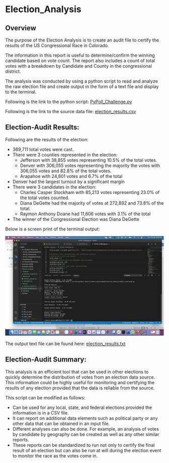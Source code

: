 # Election_Analysis

## Overview 

The purpose of the Election Analysis is to create an audit file to certify the results of the US Congressional Race in Colorado.

The information in this report is useful to determine/confirm the winning candidate based on vote count. The report also includes a count of total votes with a breakdown by Candidate and County in the congressional district.

The analysis was conducted by using a python script to read and analyze the raw election file and create output in the form of a text file and display to the terminal.

Following is the link to the python script: [PyPoll_Challenge.py](https://github.com/rciminera/Election_Analysis/blob/main/PyPoll_Challenge.py)

Following is the link to the source data file: [election_results.csv](https://github.com/rciminera/Election_Analysis/blob/main/Resources/election_results.csv) 


## Election-Audit Results: 

Following are the results of the election:

- 369,711 total votes were cast.
-	There were 3 counties represented in the election:
	- Jefferson with 38,855 votes representing 10.5% of the total votes.
	- Denver with 306,055 votes representing the majority the votes with 306,055 votes and 82.8% of the total votes.
	- Arapahoe with 24,801 votes and 6.7% of the total
-	Denver had the largest turnout by a significant margin
-	There were 3 candidates in the election:
	- Charles Casper Stockham with 85,213 votes representing 23.0% of the total votes counted.
	- Diana DeGette had the majority of votes at 272,892 and 73.8% of the total.
	- Raymon Anthony Doane had 11,606 votes with 3.1% of the total
-	The winner of the Congressional Election was Diana DeGette

Below is a screen print of the terminal output:

![GitHubLogo](https://github.com/rciminera/Election_Analysis/blob/main/Resources/PyPoll_Challenge%20Print%20to%20Terminal.png)

The output text file can be found here: [election_results.txt](https://github.com/rciminera/Election_Analysis/blob/main/Results/election_results.txt)


## Election-Audit Summary: 

This analysis is an efficient tool that can be used in other elections to quickly determine the distribution of votes from an election data source.  This information could be highly useful for monitoring and certifying the results of any election provided that the data is reliable from the source.

This script can be modified as follows:

-	Can be used for any local, state, and federal elections provided the information is in a CSV file.
-	It can report on additional data elements such as political party or any other data that can be obtained in an input file.
-	Different analyses can also be done.  For example, an analysis of votes by candidate by geography can be created as well as any other similar reports.
-	These reports can be standardized to run not only to certify the final result of an election but can also be run at will during the election event to monitor the race as the votes come in.

